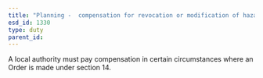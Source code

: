 ```yaml
---
title: "Planning -  compensation for revocation or modification of hazardous substances consent"
esd_id: 1330
type: duty
parent_id:  
---
```


A local authority must pay compensation in certain circumstances where an Order is made under section 14.

